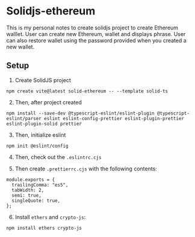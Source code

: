 # Solidjs-ethereum

This is my personal notes to create solidjs project to create Ethereum walllet.
User can create new Ethereum, wallet and displays phrase.
User can also restore wallet using the password provided when you created a new wallet.

## Setup

1. Create SolidJS project

```
npm create vite@latest solid-ethereum -- --template solid-ts
```

2. Then, after project created

```
npm install --save-dev @typescript-eslint/eslint-plugin @typescript-eslint/parser eslint eslint-config-prettier eslint-plugin-prettier eslint-plugin-solid prettier
```

3. Then, initialize eslint

```
npm init @eslint/config
```

4. Then, check out the `.eslintrc.cjs`

5. Then create `.prettierrc.cjs` with the following contents:

```
module.exports = {
  trailingComma: "es5",
  tabWidth: 2,
  semi: true,
  singleQuote: true,
};
```

6.  Install `ethers` and `crypto-js`:

```
npm install ethers crypto-js
```
